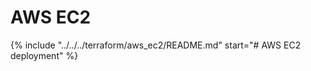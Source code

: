 # AWS EC2

{%
    include "../../../terraform/aws_ec2/README.md"
    start="# AWS EC2 deployment"
%}

